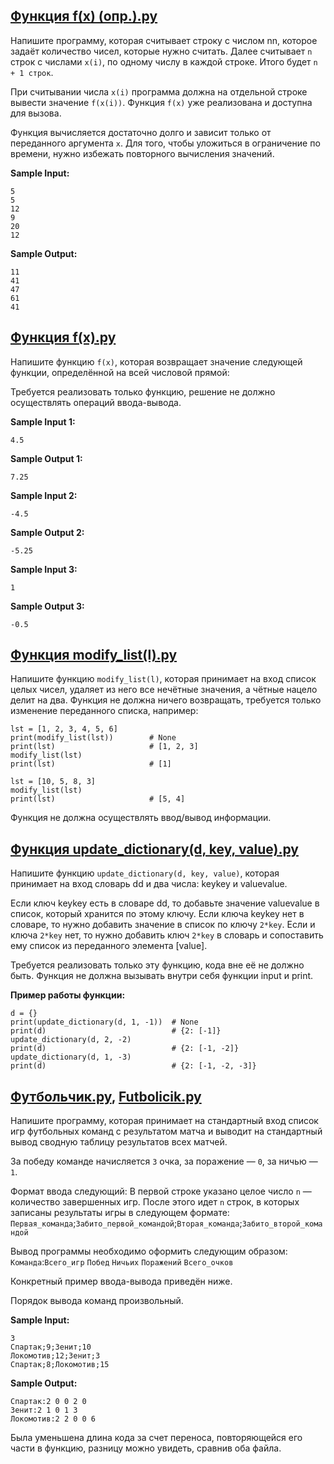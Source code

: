## [Функция f(x) (опр.).py](https://github.com/vasoltu/-Stepik/blob/main/Программирование%20на%20Python/Функция%20def/Функция%20f(x)%20(опр.).py)
Напишите программу, которая считывает строку с числом nn, которое задаёт количество чисел, которые нужно считать. Далее считывает `n` строк с числами `x(i)`, 
по одному числу в каждой строке. Итого будет `n + 1 строк`.

При считывании числа `x(i)` программа должна на отдельной строке вывести значение `f(x(i))`. Функция `f(x)` уже реализована и доступна для вызова. 

Функция вычисляется достаточно долго и зависит только от переданного аргумента `x`. Для того, чтобы уложиться в ограничение по времени, 
нужно избежать повторного вычисления значений.

**Sample Input:**
```
5
5
12
9
20
12
```
**Sample Output:**
```
11
41
47
61
41
```

## [Функция f(x).py](https://github.com/vasoltu/-Stepik/blob/main/Программирование%20на%20Python/Функция%20def/Функция%20f(x).py) 
Напишите функцию `f(x)`, которая возвращает значение следующей функции, определённой на всей числовой прямой:

Требуется реализовать только функцию, решение не должно осуществлять операций ввода-вывода.

**Sample Input 1:**
```
4.5
```
**Sample Output 1:**
```
7.25
```
**Sample Input 2:**
```
-4.5
```
**Sample Output 2:**
```
-5.25
```
**Sample Input 3:**
```
1
```
**Sample Output 3:**
```
-0.5
```

## [Функция modify_list(l).py](https://github.com/vasoltu/-Stepik/blob/main/Программирование%20на%20Python/Функция%20def/Функция%20modify_list(l).py)
Напишите функцию `modify_list(l)`, которая принимает на вход список целых чисел, удаляет из него все нечётные значения, а чётные нацело делит на два. Функция не должна ничего возвращать, требуется только изменение переданного списка, например:
```
lst = [1, 2, 3, 4, 5, 6]
print(modify_list(lst))        # None
print(lst)                     # [1, 2, 3]
modify_list(lst)
print(lst)                     # [1]

lst = [10, 5, 8, 3]
modify_list(lst)
print(lst)                     # [5, 4]
```
Функция не должна осуществлять ввод/вывод информации.

## [Функция update_dictionary(d, key, value).py](https://github.com/vasoltu/-Stepik/blob/main/Программирование%20на%20Python/Функция%20def/Функция%20update_dictionary(d%2C%20key%2C%20value).py)
Напишите функцию `update_dictionary(d, key, value)`, которая принимает на вход словарь dd и два числа: keykey и valuevalue.

Если ключ keykey есть в словаре dd, то добавьте значение valuevalue в список, который хранится по этому ключу.
Если ключа keykey нет в словаре, то нужно добавить значение в список по ключу `2*key`. Если и ключа `2*key` нет, то нужно добавить ключ `2*key` в словарь и сопоставить ему список из переданного элемента [value].

Требуется реализовать только эту функцию, кода вне её не должно быть.
Функция не должна вызывать внутри себя функции input и print.

**Пример работы функции:**
```
d = {}
print(update_dictionary(d, 1, -1))  # None
print(d)                            # {2: [-1]}
update_dictionary(d, 2, -2)
print(d)                            # {2: [-1, -2]}
update_dictionary(d, 1, -3)
print(d)                            # {2: [-1, -2, -3]}
```

## [Футбольчик.py](https://github.com/vasoltu/-Stepik/blob/main/Программирование%20на%20Python/Функция%20def/Футбольчик.py), [Futbolicik.py](https://github.com/vasoltu/-Stepik/blob/main/Программирование%20на%20Python/Функция%20def/Futbolicik.py)
Напишите программу, которая принимает на стандартный вход список игр футбольных команд с результатом матча и выводит на стандартный вывод сводную таблицу результатов всех матчей.

За победу команде начисляется `3` очка, за поражение — `0`, за ничью — `1`.

Формат ввода следующий:
В первой строке указано целое число `n` — количество завершенных игр.
После этого идет `n` строк, в которых записаны результаты игры в следующем формате:
`Первая_команда`;`Забито_первой_командой`;`Вторая_команда`;`Забито_второй_командой`

Вывод программы необходимо оформить следующим образом:
`Команда`:`Всего_игр` `Побед` `Ничьих` `Поражений` `Всего_очков`

Конкретный пример ввода-вывода приведён ниже.

Порядок вывода команд произвольный.

**Sample Input:**
```
3
Спартак;9;Зенит;10
Локомотив;12;Зенит;3
Спартак;8;Локомотив;15
```
**Sample Output:**
```
Спартак:2 0 0 2 0
Зенит:2 1 0 1 3
Локомотив:2 2 0 0 6
```
Была уменьшена длина кода за счет переноса, повторяющейся его части в функцию, разницу можно увидеть, сравнив оба файла.
